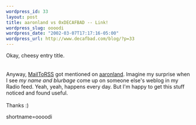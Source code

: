 ```yaml
--- 
wordpress_id: 33
layout: post
title: aaronland vs 0xDECAFBAD -- Link!
wordpress_slug: oooodi
wordpress_date: "2002-03-07T17:17:16-05:00"
wordpress_url: http://www.decafbad.com/blog/?p=33
---
```

Okay, cheesy entry title.  
<br /><br />
Anyway, <a href="http://www.decafbad.com/twiki/bin/view/Main/MailToRSS">MailToRSS</a> got mentioned on <a href="http://aaronland.info/weblog/">aaronland</a>.  Imagine my surprise when I see <i>my name and blurbage</i> come up on someone else's weblog in my Radio feed.  Yeah, yeah, happens every day.  But I'm happy to get this stuff noticed and found useful.
<br /><br />
Thanks :)
<!--more-->
shortname=oooodi
